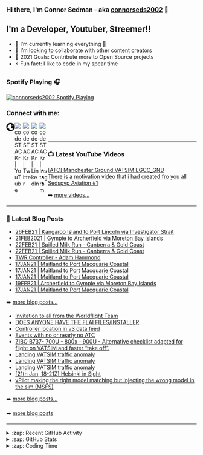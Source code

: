### Hi there, I'm Connor Sedman - aka [connorseds2002][website] 👋

## I'm a Developer, Youtuber, Streemer!!

- 🌱 I’m currently learning everything 🤣
- 👯 I’m looking to collaborate with other content creators
- 🥅 2021 Goals: Contribute more to Open Source projects
- ⚡ Fun fact: I like to code in my spear time

### Spotify Playing 🎧

[<img src="https://novatorem.connorseds2002.vercel.app/api/spotify" alt="connorseds2002 Spotify Playing" width="350" />](https://open.spotify.com/user/connor-808)

### Connect with me:

[<img align="left" alt="codeSTACKr.com" width="22px" src="https://raw.githubusercontent.com/iconic/open-iconic/master/svg/globe.svg" />][website]
[<img align="left" alt="codeSTACKr | YouTube" width="22px" src="https://cdn.jsdelivr.net/npm/simple-icons@v3/icons/youtube.svg" />][youtube]
[<img align="left" alt="codeSTACKr | Twitter" width="22px" src="https://cdn.jsdelivr.net/npm/simple-icons@v3/icons/twitter.svg" />][twitter]
[<img align="left" alt="codeSTACKr | LinkedIn" width="22px" src="https://cdn.jsdelivr.net/npm/simple-icons@v3/icons/linkedin.svg" />][linkedin]
[<img align="left" alt="codeSTACKr | Instagram" width="22px" src="https://cdn.jsdelivr.net/npm/simple-icons@v3/icons/instagram.svg" />][instagram]

<br />
<br />

---

### 📺 Latest YouTube Videos

<!-- YOUTUBE:START -->
- [[ATC] Manchester Ground VATSIM EGCC_GND](https://www.youtube.com/watch?v=2gOB_NWOp2o)
- [There is a motivation video that i had created fro you all](https://www.youtube.com/watch?v=cKzpUc_jYaw)
- [Sedspvp Aviation #1](https://www.youtube.com/watch?v=6Z4TeOA4d0A)
<!-- YOUTUBE:END -->

➡️ [more videos...](https://youtube.com/channel/UC6fFV-8lCLLoKYCUAstFbQQ)

---

### 📕 Latest Blog Posts

<!-- BLOG-POST-LIST:START -->
- [26FEB21 | Kangaroo Island to Port Lincoln via Investigator Strait](https://forums.vatpac.org/calendar/event/1624-26feb21-kangaroo-island-to-port-lincoln-via-investigator-strait/)
- [21FEB2021 | Gympie to Archerfield via Moreton Bay Islands](https://forums.vatpac.org/calendar/event/1623-21feb2021-gympie-to-archerfield-via-moreton-bay-islands/)
- [22FEB21 | Spilled Milk Run - Canberra & Gold Coast](https://forums.vatpac.org/calendar/event/1622-22feb21-spilled-milk-run-canberra-gold-coast/)
- [22FEB21 | Spilled Milk Run - Canberra & Gold Coast](https://forums.vatpac.org/topic/18557-22feb21-spilled-milk-run-canberra-gold-coast/?do=findComment&comment=130686)
- [TWR Controller - Adam Hammond](https://forums.vatpac.org/topic/18556-twr-controller-adam-hammond/?do=findComment&comment=130685)
- [17JAN21 | Maitland to Port Macquarie Coastal](https://forums.vatpac.org/calendar/event/1577-17jan21-maitland-to-port-macquarie-coastal/?do=findComment&comment=222&tab=comments)
- [17JAN21 | Maitland to Port Macquarie Coastal](https://forums.vatpac.org/calendar/event/1577-17jan21-maitland-to-port-macquarie-coastal/?do=findComment&comment=221&tab=comments)
- [17JAN21 | Maitland to Port Macquarie Coastal](https://forums.vatpac.org/calendar/event/1577-17jan21-maitland-to-port-macquarie-coastal/?do=findComment&comment=220&tab=comments)
- [19FEB21 | Archerfield to Gympie via Moreton Bay Islands](https://forums.vatpac.org/calendar/event/1621-19feb21-archerfield-to-gympie-via-moreton-bay-islands/)
- [17JAN21 | Maitland to Port Macquarie Coastal](https://forums.vatpac.org/calendar/event/1577-17jan21-maitland-to-port-macquarie-coastal/?do=findComment&comment=219&tab=comments)
<!-- BLOG-POST-LIST:END -->

➡️ [more blog posts...](https://Forums.vatpac.org)
<!-- VATSIM.NET:START -->
- [Invitation to all from the Worldflight Team](https://forums.vatsim.net/topic/30453-invitation-to-all-from-the-worldflight-team/?do=findComment&comment=174116)
- [DOES ANYONE HAVE THE FLAI FILES/INSTALLER](https://forums.vatsim.net/topic/30477-does-anyone-have-the-flai-filesinstaller/?do=findComment&comment=174115)
- [Controller location in v3 data feed](https://forums.vatsim.net/topic/30347-controller-location-in-v3-data-feed/?do=findComment&comment=174114)
- [Events with no or nearly no ATC](https://forums.vatsim.net/topic/30460-events-with-no-or-nearly-no-atc/?do=findComment&comment=174113)
- [ZIBO B737- 700U - 800x - 900U - Alternative checklist adapted for flight on VATSIM and faster “take off”.](https://forums.vatsim.net/topic/30456-zibo-b737-700u-800x-900u-alternative-checklist-adapted-for-flight-on-vatsim-and-faster-%E2%80%9Ctake-off%E2%80%9D/?do=findComment&comment=174112)
- [Landing VATSIM traffic anomaly](https://forums.vatsim.net/topic/30177-landing-vatsim-traffic-anomaly/?do=findComment&comment=174111)
- [Landing VATSIM traffic anomaly](https://forums.vatsim.net/topic/30177-landing-vatsim-traffic-anomaly/?do=findComment&comment=174110)
- [Landing VATSIM traffic anomaly](https://forums.vatsim.net/topic/30177-landing-vatsim-traffic-anomaly/?do=findComment&comment=174109)
- [[21th Jan, 18-21Z] Helsinki in Sight](https://forums.vatsim.net/topic/30487-21th-jan-18-21z-helsinki-in-sight/?do=findComment&comment=174108)
- [vPilot making the right model matching but injecting the wrong model in the sim (MSFS)](https://forums.vatsim.net/topic/30474-vpilot-making-the-right-model-matching-but-injecting-the-wrong-model-in-the-sim-msfs/?do=findComment&comment=174106)
<!-- VATSIM.NET:END -->
➡️ [more blog posts...](https://forums.vatsim.net/)

<!-- IVAO.AERO:START -->
<!-- IVAO.AERO:END -->
➡️ [more blog posts](https://forum.ivao.areo/)

---

<details>
  <summary>:zap: Recent GitHub Activity</summary>
  
<!--START_SECTION:activity-->
1. ❗️ Closed issue [#42](https://github.com/jamesgeorge007/github-activity-readme/issues/42) in [jamesgeorge007/github-activity-readme](https://github.com/jamesgeorge007/github-activity-readme)
2. 🗣 Commented on [#12](https://github.com/Connorseds2002/VATUK-vatsys-dataset/issues/12) in [Connorseds2002/VATUK-vatsys-dataset](https://github.com/Connorseds2002/VATUK-vatsys-dataset)
3. 🎉 Merged PR [#1](https://github.com/Connorseds2002/UK-Sector-File/pull/1) in [Connorseds2002/UK-Sector-File](https://github.com/Connorseds2002/UK-Sector-File)
4. 💪 Opened PR [#1](https://github.com/Connorseds2002/UK-Sector-File/pull/1) in [Connorseds2002/UK-Sector-File](https://github.com/Connorseds2002/UK-Sector-File)
5. 💪 Opened PR [#12](https://github.com/Connorseds2002/VATUK-vatsys-dataset/pull/12) in [Connorseds2002/VATUK-vatsys-dataset](https://github.com/Connorseds2002/VATUK-vatsys-dataset)
6. 💪 Opened PR [#11](https://github.com/Connorseds2002/VATUK-vatsys-dataset/pull/11) in [Connorseds2002/VATUK-vatsys-dataset](https://github.com/Connorseds2002/VATUK-vatsys-dataset)
7. 🗣 Commented on [#9](https://github.com/Connorseds2002/VATUK-vatsys-dataset/issues/9) in [Connorseds2002/VATUK-vatsys-dataset](https://github.com/Connorseds2002/VATUK-vatsys-dataset)
8. ❗️ Opened issue [#10](https://github.com/Connorseds2002/VATUK-vatsys-dataset/issues/10) in [Connorseds2002/VATUK-vatsys-dataset](https://github.com/Connorseds2002/VATUK-vatsys-dataset)
9. 💪 Opened PR [#8](https://github.com/Connorseds2002/VATUK-vatsys-dataset/pull/8) in [Connorseds2002/VATUK-vatsys-dataset](https://github.com/Connorseds2002/VATUK-vatsys-dataset)
10. 🎉 Merged PR [#6](https://github.com/Connorseds2002/VATUK-vatsys-dataset/pull/6) in [Connorseds2002/VATUK-vatsys-dataset](https://github.com/Connorseds2002/VATUK-vatsys-dataset)
<!--END_SECTION:activity-->

</details>

<details>
  <summary>:zap: GitHub Stats</summary>

  <img align="left" alt="connorseds2002's GitHub Stats" src="http://github-readme-stats.connorseds2002.vercel.app/api?username=connorseds2002&show_icons=true&hide_border=true" />
<img align="left" alt="connorseds2002's GitHub Top Langs" src="http://github-readme-stats.connorseds2002.vercel.app/api/top-langs/?username=connorseds2002&layout=compact2&show_icons=true&hide_border=true" />

</details>

<details>
  <summary>:zap: Coding Time</summary>
  <a href="https://wakatime.com"><img src="https://wakatime.com/share/@connorseds2002/fbe24d6b-ddb8-468c-bf02-701ed789a553.png" /></a>

</details>

[website]: https://vatpac.org
[twitter]: https://twitter.com/connorsedman11
[youtube]: https://youtube.com/channel/UC6fFV-8lCLLoKYCUAstFbQQ
[instagram]: https://instagram.com/
[linkedin]: https://linkedin.com/in/
